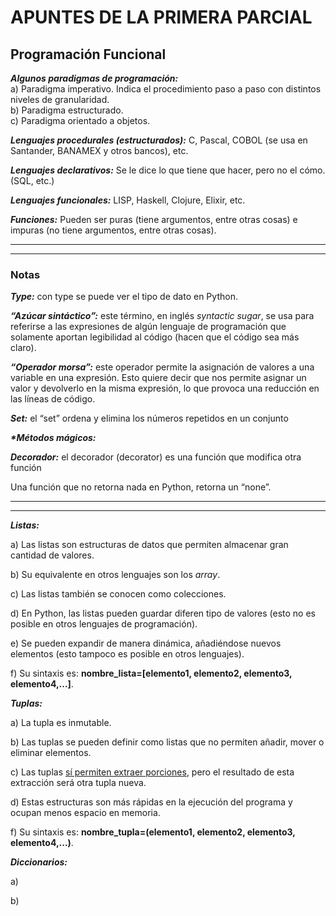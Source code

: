 # APUNTES DE LA PRIMERA PARCIAL
## Programación Funcional
***Algunos paradigmas de programación:***     
a) Paradigma imperativo. Indica el procedimiento paso a paso con distintos niveles de granularidad.  
b) Paradigma estructurado.  
c) Paradigma orientado a objetos.  
<p><em><strong>Lenguajes procedurales (estructurados):</strong></em> C, Pascal, COBOL (se usa en Santander, BANAMEX y otros bancos), etc.</p>    
<p><em><strong>Lenguajes declarativos:</strong></em> Se le dice lo que tiene que hacer, pero no el cómo. (SQL, etc.)</p>    
<p><em><strong>Lenguajes funcionales:</strong></em> LISP, Haskell, Clojure, Elixir, etc.</p>  
<p><em><strong>Funciones:</strong></em> Pueden ser puras (tiene argumentos, entre otras cosas) e impuras (no tiene argumentos, entre otras cosas).</p>  
<hr>
<hr>
<h3>Notas</h3>
<p><em><strong>Type:</strong></em> con type se puede ver el tipo de dato en Python.</p>  
<p><em><strong>“Azúcar sintáctico”:</strong></em> este término, en inglés <em>syntactic sugar</em>, se usa para referirse a las
expresiones de algún lenguaje de programación que solamente aportan legibilidad al código (hacen que el código
sea más claro).</p>  
<p><em><strong>“Operador morsa”:</strong></em> este operador permite la asignación de valores a una variable en una
expresión. Esto quiere decir que nos permite asignar un valor y devolverlo en la misma expresión, lo que provoca una reducción en
las líneas de código.</p>  
<p><em><strong>Set:</strong></em> el “set” ordena y elimina los números repetidos en un conjunto</p>  
<p><em><strong>*Métodos mágicos:</strong></em></p>  
<p><em><strong>Decorador:</strong></em> el decorador (decorator) es una función que modifica otra función</p>  
<p>Una función que no retorna nada en Python, retorna un “none”.</p>  
<hr>
<hr>
<em><strong>Listas:</strong></em>
<p>a) Las listas son estructuras de datos que permiten almacenar gran cantidad de valores.</p>
<p>b) Su equivalente en otros lenguajes son los <em>array</em>.</p> 
<p>c) Las listas también se conocen como colecciones.</p>  
<p>d) En Python, las listas pueden guardar diferen tipo de valores (esto no es posible en otros lenguajes de programación).</p>  
<p>e) Se pueden expandir de manera dinámica, añadiéndose nuevos elementos (esto tampoco es posible en otros lenguajes).</p>
<p>f) Su sintaxis es: <strong>nombre_lista=[elemento1, elemento2, elemento3, elemento4,...]</strong>.</p> 

<em><strong>Tuplas:</strong></em>
<p>a) La tupla es inmutable.</p>  
<p>b) Las tuplas se pueden definir como listas que no permiten añadir, mover o eliminar elementos.</p>  
<p>c) Las tuplas <u>sí permiten extraer porciones</u>, pero el resultado de esta extracción será otra tupla nueva.</p>  
<p>d) Estas estructuras son más rápidas en la ejecución del programa y ocupan menos espacio en memoria.</p>  
<p>f) Su sintaxis es: <strong>nombre_tupla=(elemento1, elemento2, elemento3, elemento4,...)</strong>.</p>  

<em><strong>Diccionarios:</strong></em>
<p>a)</p>  
<p>b)</p>  




